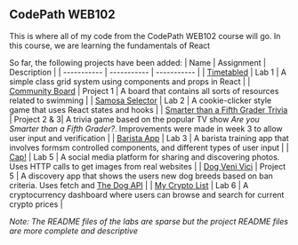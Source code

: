 ## CodePath WEB102

This is where all of my code from the CodePath WEB102 course will go. In this course, we are learning the fundamentals of React

So far, the following projects have been added:
| Name      | Assignment | Description |
| ----------- | ----------- | ----------- |
| [Timetabled](https://github.com/adikoul04/CodePath_WEB102/tree/main/timetabled) | Lab 1 | A simple class grid system using components and props in React |
| [Community Board](https://github.com/adikoul04/CodePath_WEB102/tree/main/community_board) | Project 1 | A board that contains all sorts of resources related to swimming |
| [Samosa Selector](https://github.com/adikoul04/CodePath_WEB102/tree/main/samosa-selector) | Lab 2 | A cookie-clicker style game that uses React states and hooks |
| [Smarter than a Fifth Grader Trivia](https://github.com/adikoul04/CodePath_WEB102/tree/main/smarter-than-fifth-grader-trivia) | Project 2 & 3| A trivia game based on the popular TV show *Are you Smarter than a Fifth Grader?*. Improvements were made in week 3 to allow user input and verification |
| [Barista App](https://github.com/adikoul04/CodePath_WEB102/tree/main/barista-app) | Lab 3 | A barista training app that involves formsm controlled components, and different types of user input |
| [Cap!](https://github.com/adikoul04/CodePath_WEB102/tree/main/cap) | Lab 5 | A social media platform for sharing and discovering photos. Uses HTTP calls to get images from real websites |
| [Dog Veni Vici](https://github.com/adikoul04/CodePath_WEB102/tree/main/veni-vici) | Project 5 | A discovery app that shows the users new dog breeds based on ban criteria. Uses fetch and [The Dog API](https://www.thedogapi.com/) |
| [My Crypto List](https://github.com/adikoul04/CodePath_WEB102/tree/main/crypto-hustle) | Lab 6 | A cryptocurrency dashboard where users can browse and search for current crypto prices |

*Note: The README files of the labs are sparse but the project README files are more complete and descriptive*
